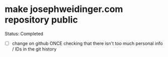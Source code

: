 # make josephweidinger.com repository public

Status: Completed

- [ ]  change on github ONCE checking that there isn't too much personal info / IDs in the git history